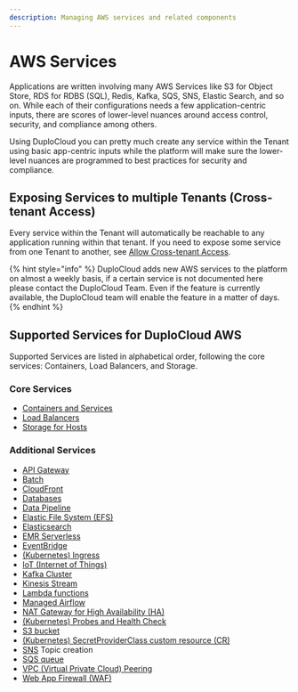 ```yaml
---
description: Managing AWS services and related components
---
```


# AWS Services

Applications are written involving many AWS Services like S3 for Object Store, RDS for RDBS (SQL), Redis, Kafka, SQS, SNS, Elastic Search, and so on. While each of their configurations needs a few application-centric inputs, there are scores of lower-level nuances around access control, security, and compliance among others.

Using DuploCloud you can pretty much create any service within the Tenant using basic app-centric inputs while the platform will make sure the lower-level nuances are programmed to best practices for security and compliance.&#x20;

## Exposing Services to multiple Tenants (Cross-tenant Access)

Every service within the Tenant will automatically be reachable to any application running within that tenant. If you need to expose some service from one Tenant to another, see [Allow Cross-tenant Access](../../user-administration/access-control/tenant-access/cross-tenant-access.md).

{% hint style="info" %}
DuploCloud adds new AWS services to the platform on almost a weekly basis, if a certain service is not documented here please contact the DuploCloud Team. Even if the feature is currently available, the DuploCloud team will enable the feature in a matter of days.
{% endhint %}

## Supported Services for DuploCloud AWS

Supported Services are listed in alphabetical order, following the core services:  Containers, Load Balancers, and Storage.

### Core Services

* [Containers and Services](containers/)
* [Load Balancers](load-balancers/)
* [Storage for Hosts](storage/)

### Additional Services

* [API Gateway](api-gateway.md)
* [Batch](batch.md)
* [CloudFront](cloudfront.md)
* [Databases](database/)
* [Data Pipeline](data-pipeline.md)
* [Elastic File System (EFS)](elastic-file-system-efs/)
* [Elasticsearch](elasticsearch.md)
* [EMR Serverless](emr-serverless.md)
* [EventBridge](cloud-watch.md)
* [(Kubernetes) Ingress](adding-ingress.md)
* [IoT (Internet of Things)](iot-internet-of-things.md)
* [Kafka Cluster](kafka-cluster.md)
* [Kinesis Stream](kinesis-stream.md)
* [Lambda functions](lambda/)
* [Managed Airflow](managed-airflow.md)
* [NAT Gateway for High Availability (HA)](nat-gateway-for-ha.md)
* [(Kubernetes) Probes and Health Check](setting-up-probes.md)
* [S3 bucket](s3-bucket.md)
* [(Kubernetes) SecretProviderClass custom resource (CR)](adding-secretproviderclass-custom-resource.md)
* [SNS](sns-topic.md) Topic creation
* [SQS queue](sqs-queue.md)
* [VPC (Virtual Private Cloud) Peering ](virtual-private-cloud-vpc-peering.md)
* [Web App Firewall (WAF)](web-application-firewall-waf.md)

